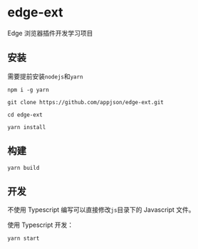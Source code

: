 # edge-ext

Edge 浏览器插件开发学习项目

## 安装

需要提前安装`nodejs`和`yarn`

`npm i -g yarn`

```shell
git clone https://github.com/appjson/edge-ext.git

cd edge-ext

yarn install
```

## 构建

```shell
yarn build
```

## 开发

不使用 Typescript 编写可以直接修改`js`目录下的 Javascript 文件。

使用 Typescript 开发：

```shell
yarn start
```
